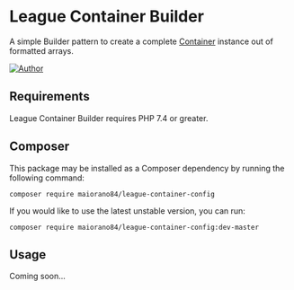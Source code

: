 # League Container Builder

A simple Builder pattern to create a complete [Container](https://github.com/thephpleague/container) instance out of formatted arrays.

[![Author](http://img.shields.io/badge/author-Matt%20Maiorano-blue.svg?style=flat-square)](https://mattmaiorano.com)

## Requirements
League Container Builder requires PHP 7.4 or greater.

## Composer
This package may be installed as a Composer dependency by running the following command:

`composer require maiorano84/league-container-config`

If you would like to use the latest unstable version, you can run:

`composer require maiorano84/league-container-config:dev-master`

## Usage

Coming soon...
